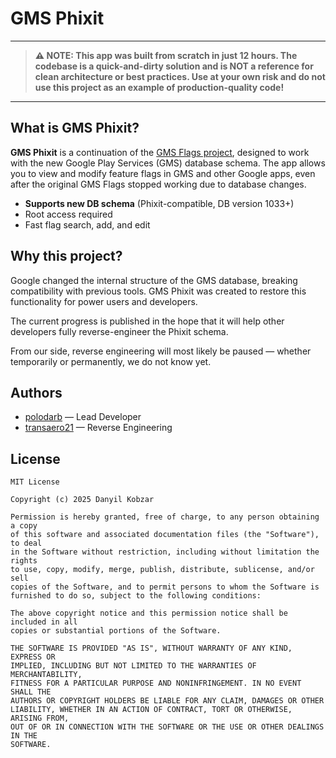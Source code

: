 # GMS Phixit
---

> **⚠️ NOTE: This app was built from scratch in just 12 hours. The codebase is a quick-and-dirty solution and is NOT a reference for clean architecture or best practices. Use at your own risk and do not use this project as an example of production-quality code!**

---

## What is GMS Phixit?

**GMS Phixit** is a continuation of the [GMS Flags project](https://github.com/polodarb/GMS-Flags), designed to work with the new Google Play Services (GMS) database schema. The app allows you to view and modify feature flags in GMS and other Google apps, even after the original GMS Flags stopped working due to database changes.

- **Supports new DB schema** (Phixit-compatible, DB version 1033+)
- Root access required
- Fast flag search, add, and edit

## Why this project?

Google changed the internal structure of the GMS database, breaking compatibility with previous tools. GMS Phixit was created to restore this functionality for power users and developers.

The current progress is published in the hope that it will help other developers fully reverse-engineer the Phixit schema.

From our side, reverse engineering will most likely be paused — whether temporarily or permanently, we do not know yet.

## Authors
- [polodarb](https://github.com/polodarb) — Lead Developer
- [transaero21](https://github.com/transaero21) — Reverse Engineering

## License
```
MIT License

Copyright (c) 2025 Danyil Kobzar

Permission is hereby granted, free of charge, to any person obtaining a copy
of this software and associated documentation files (the "Software"), to deal
in the Software without restriction, including without limitation the rights
to use, copy, modify, merge, publish, distribute, sublicense, and/or sell
copies of the Software, and to permit persons to whom the Software is
furnished to do so, subject to the following conditions:

The above copyright notice and this permission notice shall be included in all
copies or substantial portions of the Software.

THE SOFTWARE IS PROVIDED "AS IS", WITHOUT WARRANTY OF ANY KIND, EXPRESS OR
IMPLIED, INCLUDING BUT NOT LIMITED TO THE WARRANTIES OF MERCHANTABILITY,
FITNESS FOR A PARTICULAR PURPOSE AND NONINFRINGEMENT. IN NO EVENT SHALL THE
AUTHORS OR COPYRIGHT HOLDERS BE LIABLE FOR ANY CLAIM, DAMAGES OR OTHER
LIABILITY, WHETHER IN AN ACTION OF CONTRACT, TORT OR OTHERWISE, ARISING FROM,
OUT OF OR IN CONNECTION WITH THE SOFTWARE OR THE USE OR OTHER DEALINGS IN THE
SOFTWARE.
```
